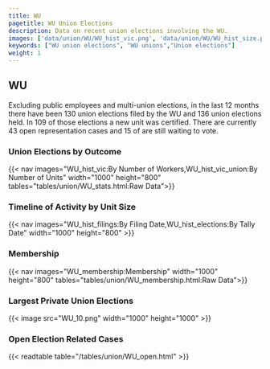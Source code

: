 ```yaml
---
title: WU
pagetitle: WU Union Elections
description: Data on recent union elections involving the WU.
images: ['data/union/WU/WU_hist_vic.png', 'data/union/WU/WU_hist_size.png', 'data/union/WU/WU_10.png']
keywords: ["WU union elections", "WU unions","Union elections"]
weight: 1
---
```

##  WU

Excluding public employees and multi-union elections, in the last 12 months there have been 130 union elections filed by the WU and 136 union elections held. In 109 of those elections a new unit was certified. There are currently 43 open representation cases and 15 of are still waiting to vote.

### Union Elections by Outcome
{{< nav images="WU_hist_vic:By Number of Workers,WU_hist_vic_union:By Number of Units" width="1000" height="800" tables="tables/union/WU_stats.html:Raw Data">}}

### Timeline of Activity by Unit Size
{{< nav images="WU_hist_filings:By Filing Date,WU_hist_elections:By Tally Date" width="1000" height="800" >}}

### Membership
{{< nav images="WU_membership:Membership" width="1000" height="800" tables="tables/union/WU_membership.html:Raw Data">}}

### Largest Private Union Elections
{{< image src="WU_10.png" width="1000" height="1000"  >}}

### Open Election Related Cases
{{< readtable table="/tables/union/WU_open.html" >}}

